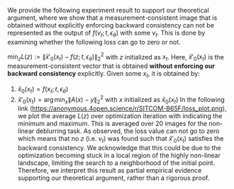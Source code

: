 We provide the following experiment result to support our theoretical argument, where we show that a measurement-consistent image that is obtained without explicitly enforcing backward consistency can not be represented as the output of $f(v_t;t,\epsilon_\theta)$ with some $v_t$. This is done by examining whether the following loss can go to zero or not.

$\min_z L(z) := \| \hat{x}'_0(x_t) - f(z;t,\epsilon_\theta) \|^2_2$
with $z$ initialized as $x_t$.
Here, $\hat{x}'_0(x_t)$ is the measurement-consistent vector that is obtained **without enforcing our backward consistency** explicitly. Given some $x_t$, it is obtained by:
1. $\hat{x}_0(x_t) = f(x_t;t,\epsilon_\theta)$
2. $\hat{x}'_0(x_t) = \arg\min_x \|A(x)-y\|^2_2$ with $x$ initialized as $\hat{x}_0(x_t)$
In the following link (https://anonymous.4open.science/r/SITCOM-B65F/loss_plot.png), we plot the average $L(z)$ over optimization iteration with indicating the minimum and maximum. This is averaged over 20 images for the non-linear deblurring task.
As observed, the loss value can not go to zero which means that no $z$ (i.e. $v_t$) was found such that $\hat{x}'_0(x_t)$ satisfies the backward consistency. We acknowledge that this could be due to the optimization becoming stuck in a local region of the highly non-linear landscape, limiting the search to a neighborhood of the initial point. Therefore, we interpret this result as partial empirical evidence supporting our theoretical argument, rather than a rigorous proof.
